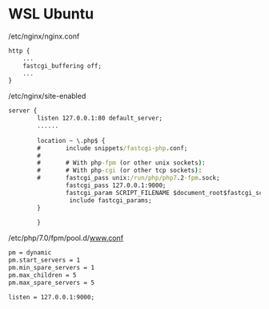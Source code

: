 # WSL Ubuntu
/etc/nginx/nginx.conf
~~~bat
http {
    ...
    fastcgi_buffering off;
    ...
}
~~~

/etc/nginx/site-enabled 
~~~bat
server {
        listen 127.0.0.1:80 default_server;
        ......
        
        location ~ \.php$ {
        #       include snippets/fastcgi-php.conf;
        #
        #       # With php-fpm (or other unix sockets):
        #       # With php-cgi (or other tcp sockets):
        #       fastcgi_pass unix:/run/php/php7.2-fpm.sock;
                fastcgi_pass 127.0.0.1:9000;
                fastcgi_param SCRIPT_FILENAME $document_root$fastcgi_script_name;
                 include fastcgi_params;
        }
        
        }
~~~

/etc/php/7.0/fpm/pool.d/www.conf
~~~bat
pm = dynamic
pm.start_servers = 1
pm.min_spare_servers = 1
pm.max_children = 5
pm.max_spare_servers = 5

listen = 127.0.0.1:9000;
~~~
